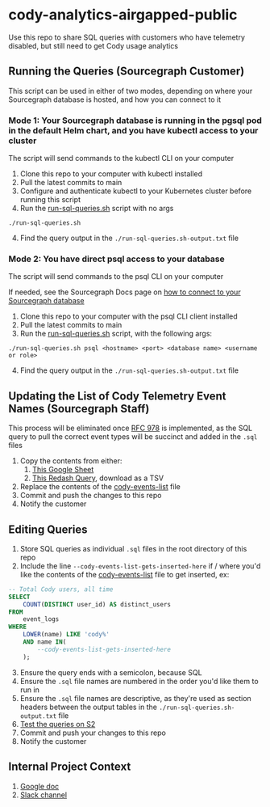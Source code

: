 # cody-analytics-airgapped-public

Use this repo to share SQL queries with customers who have telemetry disabled, but still need to get Cody usage analytics

## Running the Queries (Sourcegraph Customer)

This script can be used in either of two modes, depending on where your Sourcegraph database is hosted, and how you can connect to it

### Mode 1: Your Sourcegraph database is running in the pgsql pod in the default Helm chart, and you have kubectl access to your cluster

The script will send commands to the kubectl CLI on your computer

1. Clone this repo to your computer with kubectl installed
2. Pull the latest commits to main
3. Configure and authenticate kubectl to your Kubernetes cluster before running this script
4. Run the [run-sql-queries.sh](./run-sql-queries.sh) script with no args

`./run-sql-queries.sh`

4. Find the query output in the `./run-sql-queries.sh-output.txt` file

### Mode 2: You have direct psql access to your database

The script will send commands to the psql CLI on your computer

If needed, see the Sourcegraph Docs page on [how to connect to your Sourcegraph database](https://sourcegraph.com/docs/admin/deploy/kubernetes/operations#access-the-database)


1. Clone this repo to your computer with the psql CLI client installed
2. Pull the latest commits to main
3. Run the [run-sql-queries.sh](./run-sql-queries.sh) script, with the following args:

`./run-sql-queries.sh psql <hostname> <port> <database name> <username or role>`

4. Find the query output in the `./run-sql-queries.sh-output.txt` file

## Updating the List of Cody Telemetry Event Names (Sourcegraph Staff)

This process will be eliminated once [RFC 978](https://docs.google.com/document/d/1EvyH1kaU-fsn59h-DyoaO2Qy4C2TYLmDGjG73bdb2V4/edit#heading=h.trqab8y0kufp) is implemented, as the SQL query to pull the correct event types will be succinct and added in the `.sql` files

1. Copy the contents from either:
    1. [This Google Sheet](https://docs.google.com/spreadsheets/d/1Hef4yQxSlelKINs3Jo9TyF4BMWwa7XETP-iPUsriibA/edit?gid=971556367#gid=971556367)
    2. [This Redash Query](https://redash.sgdev.org/queries/929/source), download as a TSV
2. Replace the contents of the [cody-events-list](./cody-events-list) file
3. Commit and push the changes to this repo
4. Notify the customer

## Editing Queries

1. Store SQL queries as individual `.sql` files in the root directory of this repo
2. Include the line `--cody-events-list-gets-inserted-here` if / where you'd like the contents of the [cody-events-list](./cody-events-list) file to get inserted, ex:

```sql
-- Total Cody users, all time
SELECT
    COUNT(DISTINCT user_id) AS distinct_users
FROM
    event_logs
WHERE
    LOWER(name) LIKE 'cody%'
    AND name IN(
        --cody-events-list-gets-inserted-here
    );
```

3. Ensure the query ends with a semicolon, because SQL
4. Ensure the `.sql` file names are numbered in the order you'd like them to run in
5. Ensure the `.sql` file names are descriptive, as they're used as section headers between the output tables in the `./run-sql-queries.sh-output.txt` file
6. [Test the queries on S2](https://docs.google.com/document/d/1wHYHhr2BmgOPDl6tCO3fiiLyV_WOQQ-nL8IomxcP1FM/edit#heading=h.34phj72ft71k)
7. Commit and push your changes to this repo
8. Notify the customer

## Internal Project Context

1. [Google doc](https://docs.google.com/document/d/1wHYHhr2BmgOPDl6tCO3fiiLyV_WOQQ-nL8IomxcP1FM/edit)
2. [Slack channel](https://sourcegraph.slack.com/archives/C07EZ2W4U9H)
